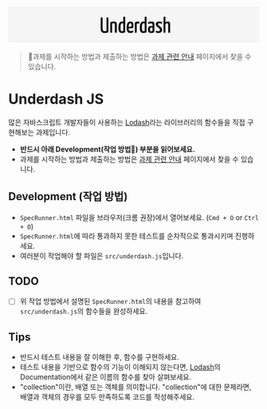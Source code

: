 ![Underdash](/underdash.png)

> 🚨과제를 시작하는 방법과 제출하는 방법은 [과제 관련 안내](https://www.notion.so/vanillacoding/9b7bb71aa95f4bd4906e7496d6ad8db3) 페이지에서 찾을 수 있습니다.

# Underdash JS

많은 자바스크립트 개발자들이 사용하는 [Lodash](https://lodash.com/)라는 라이브러리의 함수들을 직접 구현해보는 과제입니다.

- **반드시 아래 Development(작업 방법) 부분을 읽어보세요.**
- 과제를 시작하는 방법과 제출하는 방법은 [과제 관련 안내](https://www.notion.so/vanillacoding/9b7bb71aa95f4bd4906e7496d6ad8db3) 페이지에서 찾을 수 있습니다.

## Development (작업 방법)

- `SpecRunner.html` 파일을 브라우저(크롬 권장)에서 열어보세요. (`Cmd + O` or `Ctrl + O`)
- `SpecRunner.html`에 따라 통과하지 못한 테스트를 순차적으로 통과시키며 진행하세요.
- 여러분이 작업해야 할 파일은 `src/underdash.js`입니다.

## TODO

- [ ] 위 작업 방법에서 설명된 `SpecRunner.html`의 내용을 참고하여 `src/underdash.js`의 함수들을 완성하세요.

## Tips

- 반드시 테스트 내용을 잘 이해한 후, 함수를 구현하세요.
- 테스트 내용을 기반으로 함수의 기능이 이해되지 않는다면, [Lodash](https://lodash.com/)의 Documentation에서 같은 이름의 함수를 찾아 살펴보세요.
- "collection"이란, 배열 또는 객체를 의미합니다. "collection"에 대한 문제라면, 배열과 객체의 경우를 모두 만족하도록 코드를 작성해주세요.
